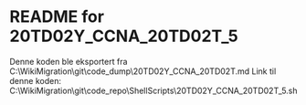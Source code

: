 # README for 20TD02Y_CCNA_20TD02T_5
Denne koden ble eksportert fra C:\WikiMigration\git\code_dump\20TD02Y_CCNA_20TD02T.md
Link til denne koden: C:\WikiMigration\git\code_repo\ShellScripts\20TD02Y_CCNA_20TD02T_5.sh

